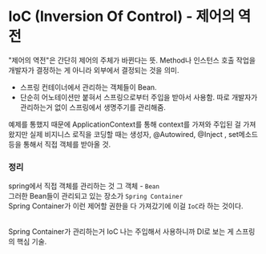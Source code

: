 # IoC (Inversion Of Control) - 제어의 역전"제어의 역전"은 간단히 제어의 주체가 바뀐다는 뜻. Method나 인스턴스 호출 작업을 개발자가 결정하는 게 아니라외부에서 결정되는 것을 의미.- 스프링 컨테이너에서 관리하는 객체들이 Bean.- 단순히 어노테이션만 붙혀서 스프링으로부터 주입을 받아서 사용함. 따로 개발자가 관리하는거 없이 스프링에서 생명주기를 관리해줌.예제를 통했지 때문에 ApplicationContext를 통해 context를 가져와 주입된 걸 가져왔지만실제 비지니스 로직을 코딩할 때는 생성자, @Autowired, @Inject , set메소드 등을 통해서 직접 객체를 받아올 것.### 정리spring에서 직접 객체를 관리하는 것 그 객체 - `Bean` <br>그러한 Bean들이 관리되고 있는 장소가 `Spring Container` <br>Spring Container가 이런 제어할 권한을 다 가져갔기에 이걸 `IoC`라 하는 것이다.<br>Spring Container가 관리하는거 IoC 나는 주입해서 사용하니까 DI로 보는 게 스프링의 핵심 기술.